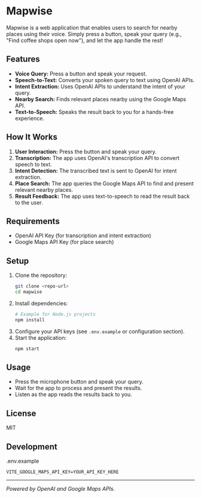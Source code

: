 # Mapwise

Mapwise is a web application that enables users to search for nearby places using their voice. Simply press a button, speak your query (e.g., "Find coffee shops open now"), and let the app handle the rest!

## Features
- **Voice Query:** Press a button and speak your request.
- **Speech-to-Text:** Converts your spoken query to text using OpenAI APIs.
- **Intent Extraction:** Uses OpenAI APIs to understand the intent of your query.
- **Nearby Search:** Finds relevant places nearby using the Google Maps API.
- **Text-to-Speech:** Speaks the result back to you for a hands-free experience.

## How It Works
1. **User Interaction:** Press the button and speak your query.
2. **Transcription:** The app uses OpenAI's transcription API to convert speech to text.
3. **Intent Detection:** The transcribed text is sent to OpenAI for intent extraction.
4. **Place Search:** The app queries the Google Maps API to find and present relevant nearby places.
5. **Result Feedback:** The app uses text-to-speech to read the result back to the user.

## Requirements
- OpenAI API Key (for transcription and intent extraction)
- Google Maps API Key (for place search)

## Setup
1. Clone the repository:
   ```sh
   git clone <repo-url>
   cd mapwise
   ```
2. Install dependencies:
   ```sh
   # Example for Node.js projects
   npm install
   ```
3. Configure your API keys (see `.env.example` or configuration section).
4. Start the application:
   ```sh
   npm start
   ```

## Usage
- Press the microphone button and speak your query.
- Wait for the app to process and present the results.
- Listen as the app reads the results back to you.

## License
MIT

## Development
.env.example
```
VITE_GOOGLE_MAPS_API_KEY=YOUR_API_KEY_HERE
```
---

*Powered by OpenAI and Google Maps APIs.*
